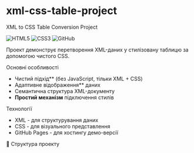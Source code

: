 # xml-css-table-project
XML to CSS Table Conversion Project

![HTML5](https://img.shields.io/badge/XML-Data_Structure-orange?logo=xml)
![CSS3](https://img.shields.io/badge/CSS-Styling-blue?logo=css3)
![GitHub](https://img.shields.io/badge/GitHub-Repository-lightgrey?logo=github)

Проект демонструє перетворення XML-даних у стилізовану таблицю за допомогою чистого CSS.

 Основні особливості
- Чистий підхід** (без JavaScript, тільки XML + CSS)
- Адаптивне відображення** даних
- Семантична структура XML-документу
- **Простий механізм** підключення стилів

 Технології
- XML - для структурування даних
- CSS - для візуального представлення
- GitHub Pages - для хостингу демо-версії

 📂 Структура проекту
